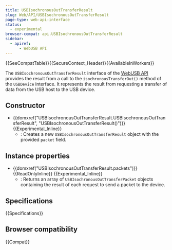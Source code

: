 ```yaml
---
title: USBIsochronousOutTransferResult
slug: Web/API/USBIsochronousOutTransferResult
page-type: web-api-interface
status:
  - experimental
browser-compat: api.USBIsochronousOutTransferResult
sidebar:
  - apiref:
      - WebUSB API
---
```


{{SeeCompatTable}}{{SecureContext_Header}}{{AvailableInWorkers}}

The `USBIsochronousOutTransferResult` interface of the [WebUSB API](/en-US/docs/Web/API/WebUSB_API) provides the result from a call to the `isochronousTransferOut()` method of the `USBDevice` interface. It represents the result from requesting a transfer of data from the USB host to the USB device.

## Constructor

- {{domxref("USBIsochronousOutTransferResult.USBIsochronousOutTransferResult", "USBIsochronousOutTransferResult()")}} {{Experimental_Inline}}
  - : Creates a new `USBIsochronousOutTransferResult` object with the provided `packet` field.

## Instance properties

- {{domxref("USBIsochronousOutTransferResult.packets")}} {{ReadOnlyInline}} {{Experimental_Inline}}
  - : Returns an array of `USBIsochronousOutTransferPacket` objects containing the result of each request to send a packet to the device.

## Specifications

{{Specifications}}

## Browser compatibility

{{Compat}}
